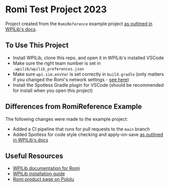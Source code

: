 # Romi Test Project 2023

Project created from the `RomiReference` example project [as outlined in WPILib's docs](https://docs.wpilib.org/en/stable/docs/romi-robot/programming-romi.html#creating-a-new-wpilib-romi-project).

## To Use This Project

- Install WPILib, clone this repo, and open it in WPILib's installed VSCode
- Make sure the right team number is set in `.wpilib/wpilib_preferences.json`
- Make sure `wpi.sim.envVar` is set correctly in `build.gradle` (only matters if you changed the Romi's network settings - [see here](https://docs.wpilib.org/en/stable/docs/romi-robot/programming-romi.html#running-a-romi-program))
- Install the Spotless Gradle plugin for VSCode (should be recommended for install when you open this project)

## Differences from RomiReference Example

The following changes were made to the example project:

- Added a CI pipeline that runs for pull requests to the `main` branch
- Added Spotless for code style checking and apply-on-save [as outlined in WPILib's  docs](https://docs.wpilib.org/en/stable/docs/software/advanced-gradlerio/code-formatting.html)

## Useful Resources

- [WPILib documentation for Romi](https://docs.wpilib.org/en/stable/docs/romi-robot/index.html)
- [WPILib installation guide](https://docs.wpilib.org/en/stable/docs/zero-to-robot/step-2/wpilib-setup.html)
- [Romi product page on Pololu](https://www.pololu.com/product/4022)
